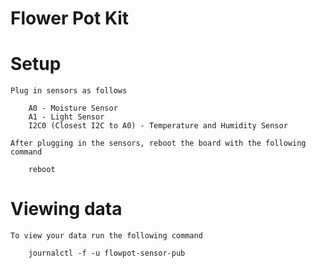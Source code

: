 # Flower Pot Kit
# Setup

	Plug in sensors as follows

		A0 - Moisture Sensor
		A1 - Light Sensor
		I2C0 (Closest I2C to A0) - Temperature and Humidity Sensor

	After plugging in the sensors, reboot the board with the following command
	
		reboot

# Viewing data

	To view your data run the following command

		journalctl -f -u flowpot-sensor-pub